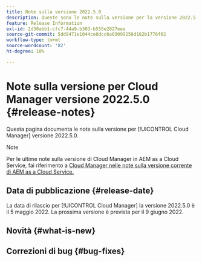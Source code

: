 ```yaml
---
title: Note sulla versione 2022.5.0
description: Queste sono le note sulla versione per la versione 2022.5.0 di Cloud Manager.
feature: Release Information
exl-id: 2d38abb1-cfc7-44a9-b303-b555e2827eea
source-git-commit: 5dd9471e1044ce0dcc6a03099256d182b1776f02
workflow-type: tm+mt
source-wordcount: '82'
ht-degree: 10%

---
```



# Note sulla versione per Cloud Manager versione 2022.5.0 {#release-notes}

Questa pagina documenta le note sulla versione per [!UICONTROL Cloud Manager] versione 2022.5.0.

>[!NOTE]
>
>Per le ultime note sulla versione di Cloud Manager in AEM as a Cloud Service, fai riferimento a [Cloud Manager nelle note sulla versione corrente di AEM as a Cloud Service.](https://experienceleague.adobe.com/docs/experience-manager-cloud-service/content/implementing/using-cloud-manager/release-notes-cloud-manager/release-notes-cm-current.html)

## Data di pubblicazione {#release-date}

La data di rilascio per [!UICONTROL Cloud Manager] la versione 2022.5.0 è il 5 maggio 2022. La prossima versione è prevista per il 9 giugno 2022.

## Novità {#what-is-new}

## Correzioni di bug {#bug-fixes}
